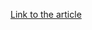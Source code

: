 [Link to the article](https://thehackernews.com/2024/10/new-malware-campaign-uses-purecrypter.html)
